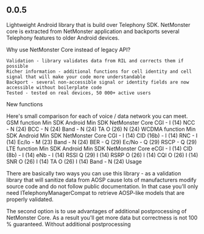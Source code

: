## 0.0.5
Lightweight Android library that is build over Telephony SDK. NetMonster core is extracted from NetMonster application and backports several Telephony features to older Android devices.

Why use NetMonster Core instead of legacy API?

    Validation - library validates data from RIL and corrects them if possible
    Richer information - additional functions for cell identity and cell signal that will make your code more understandable
    Backport - several non-accessible signal or identity fields are now accessible without boilerplate code
    Tested - tested on real devices, 50 000+ active users

New functions

Here's small comparison for each of voice / data network you can meet.
GSM
function 	Min SDK Android 	Min SDK NetMonster Core
CGI 	- 	I (14)
NCC 	- 	N (24)
BCC 	- 	N (24)
Band 	- 	N (24)
TA 	O (26) 	N (24)
WCDMA
function 	Min SDK Android 	Min SDK NetMonster Core
CGI 	- 	I (14)
CID (16b) 	- 	I (14)
RNC 	- 	I (14)
Ec/Io 	- 	M (23)
Band 	- 	N (24)
BER 	- 	Q (29)
Ec/No 	- 	Q (29)
RSCP 	- 	Q (29)
LTE
function 	Min SDK Android 	Min SDK NetMonster Core
eCGI 	- 	I (14)
CID (8b) 	- 	I (14)
eNb 	- 	I (14)
RSSI 	Q (29) 	I (14)
RSRP 	O (26) 	I (14)
CQI 	O (26) 	I (14)
SNR 	O (26) 	I (14)
TA 	O (26) 	I (14)
Band 	- 	N (24)
Usage

There are basically two ways you can use this library - as a validation library that will sanitize data from AOSP cause lots of manufacturers modify source code and do not follow public documentation. In that case you'll only need ITelephonyManagerCompat to retrieve AOSP-like models that are properly validated.

The second option is to use advantages of additional postprocessing of NetMonster Core. As a result you'll get more data but correctness is not 100 % guaranteed.
Without additional postprocessing